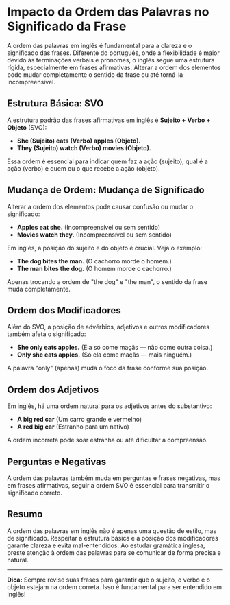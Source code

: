 # Impacto da Ordem das Palavras no Significado da Frase

A ordem das palavras em inglês é fundamental para a clareza e o significado das frases. Diferente do português, onde a flexibilidade é maior devido às terminações verbais e pronomes, o inglês segue uma estrutura rígida, especialmente em frases afirmativas. Alterar a ordem dos elementos pode mudar completamente o sentido da frase ou até torná-la incompreensível.

## Estrutura Básica: SVO

A estrutura padrão das frases afirmativas em inglês é **Sujeito + Verbo + Objeto** (SVO):

- **She (Sujeito) eats (Verbo) apples (Objeto).**
- **They (Sujeito) watch (Verbo) movies (Objeto).**

Essa ordem é essencial para indicar quem faz a ação (sujeito), qual é a ação (verbo) e quem ou o que recebe a ação (objeto).

## Mudança de Ordem: Mudança de Significado

Alterar a ordem dos elementos pode causar confusão ou mudar o significado:

- **Apples eat she.** (Incompreensível ou sem sentido)
- **Movies watch they.** (Incompreensível ou sem sentido)

Em inglês, a posição do sujeito e do objeto é crucial. Veja o exemplo:

- **The dog bites the man.** (O cachorro morde o homem.)
- **The man bites the dog.** (O homem morde o cachorro.)

Apenas trocando a ordem de "the dog" e "the man", o sentido da frase muda completamente.

## Ordem dos Modificadores

Além do SVO, a posição de advérbios, adjetivos e outros modificadores também afeta o significado:

- **She only eats apples.** (Ela só come maçãs — não come outra coisa.)
- **Only she eats apples.** (Só ela come maçãs — mais ninguém.)

A palavra "only" (apenas) muda o foco da frase conforme sua posição.

## Ordem dos Adjetivos

Em inglês, há uma ordem natural para os adjetivos antes do substantivo:

- **A big red car** (Um carro grande e vermelho)
- **A red big car** (Estranho para um nativo)

A ordem incorreta pode soar estranha ou até dificultar a compreensão.

## Perguntas e Negativas

A ordem das palavras também muda em perguntas e frases negativas, mas em frases afirmativas, seguir a ordem SVO é essencial para transmitir o significado correto.

## Resumo

A ordem das palavras em inglês não é apenas uma questão de estilo, mas de significado. Respeitar a estrutura básica e a posição dos modificadores garante clareza e evita mal-entendidos. Ao estudar gramática inglesa, preste atenção à ordem das palavras para se comunicar de forma precisa e natural.

---

**Dica:** Sempre revise suas frases para garantir que o sujeito, o verbo e o objeto estejam na ordem correta. Isso é fundamental para ser entendido em inglês!